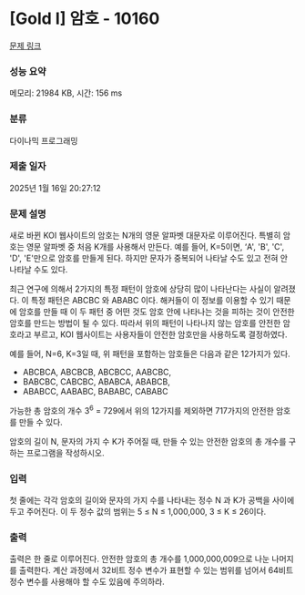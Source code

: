# [Gold I] 암호 - 10160 

[문제 링크](https://www.acmicpc.net/problem/10160) 

### 성능 요약

메모리: 21984 KB, 시간: 156 ms

### 분류

다이나믹 프로그래밍

### 제출 일자

2025년 1월 16일 20:27:12

### 문제 설명

<p>새로 바뀐 KOI 웹사이트의 암호는 N개의 영문 알파벳 대문자로 이루어진다. 특별히 암호는 영문 알파벳 중 처음 K개를 사용해서 만든다. 예를 들어, K=5이면, ‘A', 'B', 'C', 'D', 'E'만으로 암호를 만들게 된다. 하지만 문자가 중복되어 나타날 수도 있고 전혀 안 나타날 수도 있다. </p>

<p>최근 연구에 의해서 2가지의 특정 패턴이 암호에 상당히 많이 나타난다는 사실이 알려졌다. 이 특정 패턴은 ABCBC 와 ABABC 이다. 해커들이 이 정보를 이용할 수 있기 때문에 암호를 만들 때 이 두 패턴 중 어떤 것도 암호 안에 나타나는 것을 피하는 것이 안전한 암호를 만드는 방법이 될 수 있다. 따라서 위의 패턴이 나타나지 않는 암호를 안전한 암호라고 부르고, KOI 웹사이트는 사용자들이 안전한 암호만을 사용하도록 결정하였다. </p>

<p>예를 들어, N=6, K=3일 때, 위 패턴을 포함하는 암호들은 다음과 같은 12가지가 있다. </p>

<ul>
	<li>ABCBCA, ABCBCB, ABCBCC, AABCBC,</li>
	<li>BABCBC, CABCBC, ABABCA, ABABCB,</li>
	<li>ABABCC, AABABC, BABABC, CABABC </li>
</ul>

<p>가능한 총 암호의 개수 3<sup>6</sup> = 729에서 위의 12가지를 제외하면 717가지의 안전한 암호를 만들 수 있다. </p>

<p>암호의 길이 N, 문자의 가지 수 K가 주어질 때, 만들 수 있는 안전한 암호의 총 개수를 구하는 프로그램을 작성하시오. </p>

### 입력 

 <p>첫 줄에는 각각 암호의 길이와 문자의 가지 수를 나타내는 정수 N 과 K가 공백을 사이에 두고 주어진다. 이 두 정수 값의 범위는 5 ≤ N ≤ 1,000,000, 3 ≤ K ≤ 26이다. </p>

### 출력 

 <p>출력은 한 줄로 이루어진다. 안전한 암호의 총 개수를 1,000,000,009으로 나눈 나머지를 출력한다. 계산 과정에서 32비트 정수 변수가 표현할 수 있는 범위를 넘어서 64비트 정수 변수를 사용해야 할 수도 있음에 주의하라.</p>

